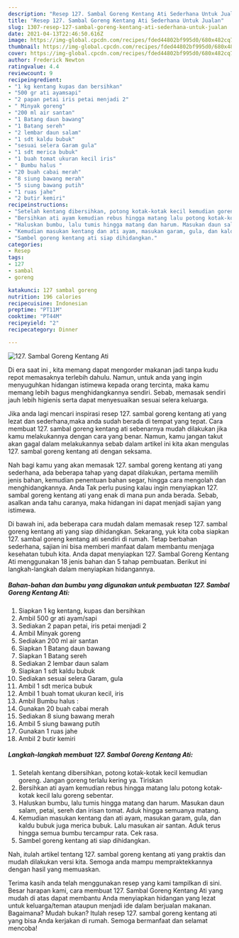 ```yaml
---
description: "Resep 127. Sambal Goreng Kentang Ati Sederhana Untuk Jualan"
title: "Resep 127. Sambal Goreng Kentang Ati Sederhana Untuk Jualan"
slug: 1307-resep-127-sambal-goreng-kentang-ati-sederhana-untuk-jualan
date: 2021-04-13T22:46:50.616Z
image: https://img-global.cpcdn.com/recipes/fded44802bf995d0/680x482cq70/127-sambal-goreng-kentang-ati-foto-resep-utama.jpg
thumbnail: https://img-global.cpcdn.com/recipes/fded44802bf995d0/680x482cq70/127-sambal-goreng-kentang-ati-foto-resep-utama.jpg
cover: https://img-global.cpcdn.com/recipes/fded44802bf995d0/680x482cq70/127-sambal-goreng-kentang-ati-foto-resep-utama.jpg
author: Frederick Newton
ratingvalue: 4.4
reviewcount: 9
recipeingredient:
- "1 kg kentang kupas dan bersihkan"
- "500 gr ati ayamsapi"
- "2 papan petai iris petai menjadi 2"
- " Minyak goreng"
- "200 ml air santan"
- "1 Batang daun bawang"
- "1 Batang sereh"
- "2 lembar daun salam"
- "1 sdt kaldu bubuk"
- "sesuai selera Garam gula"
- "1 sdt merica bubuk"
- "1 buah tomat ukuran kecil iris"
- " Bumbu halus "
- "20 buah cabai merah"
- "8 siung bawang merah"
- "5 siung bawang putih"
- "1 ruas jahe"
- "2 butir kemiri"
recipeinstructions:
- "Setelah kentang dibersihkan, potong kotak-kotak kecil kemudian goreng. Jangan goreng terlalu kering ya. Tiriskan"
- "Bersihkan ati ayam kemudian rebus hingga matang lalu potong kotak-kotak kecil lalu goreng sebentar."
- "Haluskan bumbu, lalu tumis hingga matang dan harum. Masukan daun salam, petai, sereh dan irisan tomat. Aduk hingga semuanya matang."
- "Kemudian masukan kentang dan ati ayam, masukan garam, gula, dan kaldu bubuk juga merica bubuk. Lalu masukan air santan. Aduk terus hingga semua bumbu tercampur rata. Cek rasa."
- "Sambel goreng kentang ati siap dihidangkan."
categories:
- Resep
tags:
- 127
- sambal
- goreng

katakunci: 127 sambal goreng 
nutrition: 196 calories
recipecuisine: Indonesian
preptime: "PT11M"
cooktime: "PT44M"
recipeyield: "2"
recipecategory: Dinner

---
```



![127. Sambal Goreng Kentang Ati](https://img-global.cpcdn.com/recipes/fded44802bf995d0/680x482cq70/127-sambal-goreng-kentang-ati-foto-resep-utama.jpg)

Di era  saat ini , kita memang dapat mengorder makanan jadi tanpa kudu repot memasaknya terlebih dahulu. Namun, untuk anda yang ingin menyuguhkan hidangan istimewa kepada orang tercinta, maka kamu memang lebih bagus menghidangkannya sendiri. Sebab, memasak sendiri jauh lebih higienis serta dapat menyesuaikan sesuai selera keluarga.

Jika anda lagi mencari inspirasi resep 127. sambal goreng kentang ati yang lezat dan sederhana,maka anda sudah berada di tempat yang tepat. Cara membuat 127. sambal goreng kentang ati  sebenarnya mudah dilakukan jika kamu melakukannya dengan cara yang benar. Namun, kamu jangan takut akan gagal dalam melakukannya 
sebab dalam artikel ini kita akan mengulas 127. sambal goreng kentang ati dengan seksama.  



Nah bagi kamu yang akan memasak 127. sambal goreng kentang ati yang sederhana, ada beberapa tahap yang dapat dilakukan, pertama memilih jenis bahan, kemudian penentuan bahan segar, hingga cara mengolah dan menghidangkannya. Anda Tak perlu pusing kalau ingin menyiapkan 127. sambal goreng kentang ati yang enak di mana pun anda berada. Sebab, asalkan anda  tahu caranya, maka hidangan ini dapat menjadi sajian yang istimewa.

Di bawah ini, ada beberapa cara mudah dalam memasak resep 127. sambal goreng kentang ati yang siap dihidangkan. Sekarang, yuk kita coba siapkan 127. sambal goreng kentang ati sendiri di rumah. Tetap berbahan sederhana, sajian ini bisa memberi manfaat dalam membantu menjaga kesehatan tubuh kita. Anda dapat menyiapkan 127. Sambal Goreng Kentang Ati menggunakan 18 jenis bahan dan 5 tahap pembuatan. Berikut ini langkah-langkah dalam menyiapkan hidangannya.

<!--inarticleads1-->

##### Bahan-bahan dan bumbu yang digunakan untuk pembuatan 127. Sambal Goreng Kentang Ati:

1. Siapkan 1 kg kentang, kupas dan bersihkan
1. Ambil 500 gr ati ayam/sapi
1. Sediakan 2 papan petai, iris petai menjadi 2
1. Ambil  Minyak goreng
1. Sediakan 200 ml air santan
1. Siapkan 1 Batang daun bawang
1. Siapkan 1 Batang sereh
1. Sediakan 2 lembar daun salam
1. Siapkan 1 sdt kaldu bubuk
1. Sediakan sesuai selera Garam, gula
1. Ambil 1 sdt merica bubuk
1. Ambil 1 buah tomat ukuran kecil, iris
1. Ambil  Bumbu halus :
1. Gunakan 20 buah cabai merah
1. Sediakan 8 siung bawang merah
1. Ambil 5 siung bawang putih
1. Gunakan 1 ruas jahe
1. Ambil 2 butir kemiri




<!--inarticleads2-->

##### Langkah-langkah membuat 127. Sambal Goreng Kentang Ati:

1. Setelah kentang dibersihkan, potong kotak-kotak kecil kemudian goreng. Jangan goreng terlalu kering ya. Tiriskan
1. Bersihkan ati ayam kemudian rebus hingga matang lalu potong kotak-kotak kecil lalu goreng sebentar.
1. Haluskan bumbu, lalu tumis hingga matang dan harum. Masukan daun salam, petai, sereh dan irisan tomat. Aduk hingga semuanya matang.
1. Kemudian masukan kentang dan ati ayam, masukan garam, gula, dan kaldu bubuk juga merica bubuk. Lalu masukan air santan. Aduk terus hingga semua bumbu tercampur rata. Cek rasa.
1. Sambel goreng kentang ati siap dihidangkan.




Nah, itulah artikel tentang  127. sambal goreng kentang ati  yang praktis dan mudah dilakukan versi kita. Semoga anda mampu mempraktekkannya dengan hasil yang memuaskan. 

Terima kasih anda telah menggunakan resep yang kami tampilkan di sini. Besar harapan kami, cara membuat  127. Sambal Goreng Kentang Ati yang mudah di atas dapat membantu Anda menyiapkan hidangan yang lezat untuk keluarga/teman ataupun menjadi ide dalam berjualan makanan. Bagaimana? Mudah bukan? Itulah resep 127. sambal goreng kentang ati yang bisa Anda kerjakan di rumah. Semoga bermanfaat dan selamat mencoba!

